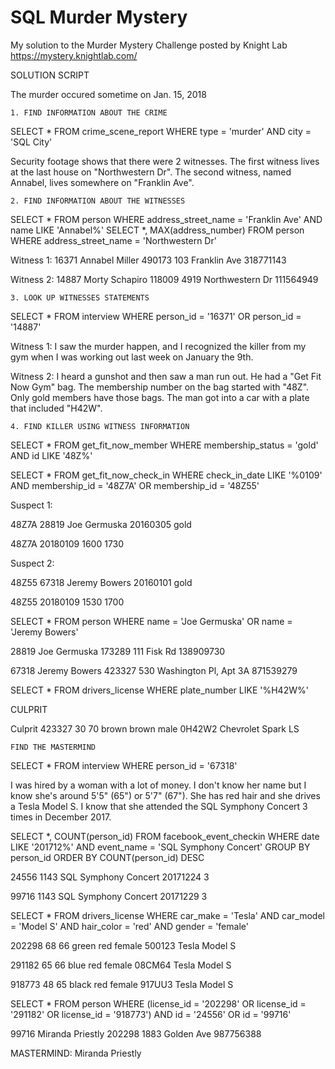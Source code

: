 # SQL Murder Mystery

My solution to the Murder Mystery Challenge posted by Knight Lab https://mystery.knightlab.com/
 
SOLUTION SCRIPT

The murder occured sometime on Jan. 15, 2018

	1. FIND INFORMATION ABOUT THE CRIME
   
SELECT * FROM crime_scene_report
WHERE type = 'murder' AND city = 'SQL City'

Security footage shows that there were 2 witnesses. The first witness lives at the last house on "Northwestern Dr". The second witness, named Annabel, lives somewhere on "Franklin Ave".

	2. FIND INFORMATION ABOUT THE WITNESSES
   
SELECT * FROM person
WHERE address_street_name = 'Franklin Ave' AND name LIKE 'Annabel%'
SELECT *, MAX(address_number) FROM person
WHERE address_street_name = 'Northwestern Dr'

Witness 1:
16371	Annabel Miller	490173	103	Franklin Ave	318771143

Witness 2:
14887	Morty Schapiro	118009	4919	Northwestern Dr	111564949


	3. LOOK UP WITNESSES STATEMENTS
   
SELECT * FROM interview
WHERE person_id = '16371' OR person_id = '14887'

Witness 1:
I saw the murder happen, and I recognized the killer from my gym when I was working out last week on January the 9th.

Witness 2:
I heard a gunshot and then saw a man run out. He had a "Get Fit Now Gym" bag. The membership number on the bag started with "48Z". Only gold members have those bags. The man got into a car with a plate that included "H42W".

	4. FIND KILLER USING WITNESS INFORMATION

SELECT * FROM get_fit_now_member
WHERE membership_status = 'gold' AND id LIKE '48Z%'

SELECT * FROM get_fit_now_check_in
WHERE  check_in_date LIKE '%0109' 
AND  membership_id = '48Z7A' OR membership_id = '48Z55'

Suspect 1:

48Z7A	28819	Joe Germuska	20160305	gold

48Z7A	20180109	1600	1730

Suspect 2:

48Z55	67318	Jeremy Bowers	20160101	gold

48Z55	20180109	1530	1700


SELECT * FROM person
WHERE name = 'Joe Germuska' OR name = 'Jeremy Bowers'

28819	Joe Germuska	173289	111	Fisk Rd	138909730

67318	Jeremy Bowers	423327	530	Washington Pl, Apt 3A	871539279

SELECT * FROM drivers_license
WHERE plate_number LIKE '%H42W%'

CULPRIT

Culprit 423327	30	70	brown	brown	male	0H42W2	Chevrolet	Spark LS

	FIND THE MASTERMIND

SELECT * FROM interview
WHERE person_id = '67318'

I was hired by a woman with a lot of money. I don't know her name but I know she's around 5'5" (65") or 5'7" (67"). She has red hair and she drives a Tesla Model S. I know that she attended the SQL Symphony Concert 3 times in December 2017.

SELECT *, COUNT(person_id) FROM facebook_event_checkin
WHERE date LIKE '201712%' AND event_name = 'SQL Symphony Concert'
GROUP BY person_id
ORDER BY COUNT(person_id) DESC

24556	1143	SQL Symphony Concert	20171224	3

99716	1143	SQL Symphony Concert	20171229	3

SELECT * FROM drivers_license
WHERE car_make = 'Tesla' AND car_model = 'Model S'
AND hair_color = 'red' AND gender = 'female'

202298	68	66	green	red	female	500123	Tesla	Model S

291182	65	66	blue	red	female	08CM64	Tesla	Model S

918773	48	65	black	red	female	917UU3	Tesla	Model S

SELECT * FROM person
WHERE (license_id = '202298' OR license_id = '291182' OR license_id = '918773')
AND id = '24556' OR id = '99716'

99716	Miranda Priestly	202298	1883	Golden Ave	987756388

MASTERMIND: Miranda Priestly
